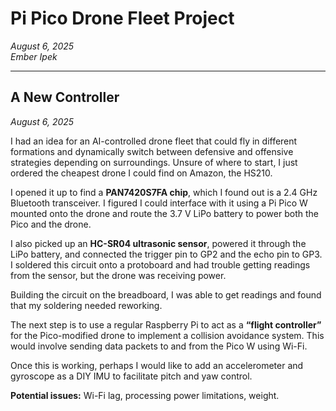 # Pi Pico Drone Fleet Project  
*August 6, 2025*  
*Ember Ipek*

---

## A New Controller  
*August 6, 2025*

I had an idea for an AI-controlled drone fleet that could fly in different formations and dynamically switch between defensive and offensive strategies depending on surroundings. Unsure of where to start, I just ordered the cheapest drone I could find on Amazon, the HS210.

I opened it up to find a **PAN7420S7FA chip**, which I found out is a 2.4 GHz Bluetooth transceiver. I figured I could interface with it using a Pi Pico W mounted onto the drone and route the 3.7 V LiPo battery to power both the Pico and the drone.

I also picked up an **HC-SR04 ultrasonic sensor**, powered it through the LiPo battery, and connected the trigger pin to GP2 and the echo pin to GP3. I soldered this circuit onto a protoboard and had trouble getting readings from the sensor, but the drone was receiving power.

Building the circuit on the breadboard, I was able to get readings and found that my soldering needed reworking.

The next step is to use a regular Raspberry Pi to act as a **“flight controller”** for the Pico-modified drone to implement a collision avoidance system. This would involve sending data packets to and from the Pico W using Wi-Fi.

Once this is working, perhaps I would like to add an accelerometer and gyroscope as a DIY IMU to facilitate pitch and yaw control.

**Potential issues:** Wi-Fi lag, processing power limitations, weight.
